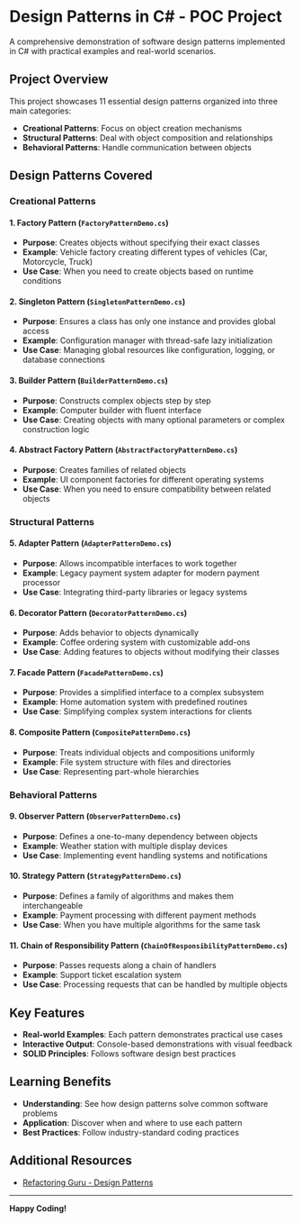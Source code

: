 # Design Patterns in C# - POC Project

A comprehensive demonstration of software design patterns implemented in C# with practical examples and real-world scenarios.

## Project Overview

This project showcases 11 essential design patterns organized into three main categories:

- **Creational Patterns**: Focus on object creation mechanisms
- **Structural Patterns**: Deal with object composition and relationships
- **Behavioral Patterns**: Handle communication between objects

## Design Patterns Covered

### Creational Patterns

#### 1. **Factory Pattern** (`FactoryPatternDemo.cs`)
- **Purpose**: Creates objects without specifying their exact classes
- **Example**: Vehicle factory creating different types of vehicles (Car, Motorcycle, Truck)
- **Use Case**: When you need to create objects based on runtime conditions

#### 2. **Singleton Pattern** (`SingletonPatternDemo.cs`)
- **Purpose**: Ensures a class has only one instance and provides global access
- **Example**: Configuration manager with thread-safe lazy initialization
- **Use Case**: Managing global resources like configuration, logging, or database connections

#### 3. **Builder Pattern** (`BuilderPatternDemo.cs`)
- **Purpose**: Constructs complex objects step by step
- **Example**: Computer builder with fluent interface
- **Use Case**: Creating objects with many optional parameters or complex construction logic

#### 4. **Abstract Factory Pattern** (`AbstractFactoryPatternDemo.cs`)
- **Purpose**: Creates families of related objects
- **Example**: UI component factories for different operating systems
- **Use Case**: When you need to ensure compatibility between related objects

### Structural Patterns

#### 5. **Adapter Pattern** (`AdapterPatternDemo.cs`)
- **Purpose**: Allows incompatible interfaces to work together
- **Example**: Legacy payment system adapter for modern payment processor
- **Use Case**: Integrating third-party libraries or legacy systems

#### 6. **Decorator Pattern** (`DecoratorPatternDemo.cs`)
- **Purpose**: Adds behavior to objects dynamically
- **Example**: Coffee ordering system with customizable add-ons
- **Use Case**: Adding features to objects without modifying their classes

#### 7. **Facade Pattern** (`FacadePatternDemo.cs`)
- **Purpose**: Provides a simplified interface to a complex subsystem
- **Example**: Home automation system with predefined routines
- **Use Case**: Simplifying complex system interactions for clients

#### 8. **Composite Pattern** (`CompositePatternDemo.cs`)
- **Purpose**: Treats individual objects and compositions uniformly
- **Example**: File system structure with files and directories
- **Use Case**: Representing part-whole hierarchies

### Behavioral Patterns

#### 9. **Observer Pattern** (`ObserverPatternDemo.cs`)
- **Purpose**: Defines a one-to-many dependency between objects
- **Example**: Weather station with multiple display devices
- **Use Case**: Implementing event handling systems and notifications

#### 10. **Strategy Pattern** (`StrategyPatternDemo.cs`)
- **Purpose**: Defines a family of algorithms and makes them interchangeable
- **Example**: Payment processing with different payment methods
- **Use Case**: When you have multiple algorithms for the same task

#### 11. **Chain of Responsibility Pattern** (`ChainOfResponsibilityPatternDemo.cs`)
- **Purpose**: Passes requests along a chain of handlers
- **Example**: Support ticket escalation system
- **Use Case**: Processing requests that can be handled by multiple objects

## Key Features

- **Real-world Examples**: Each pattern demonstrates practical use cases
- **Interactive Output**: Console-based demonstrations with visual feedback
- **SOLID Principles**: Follows software design best practices

## Learning Benefits

- **Understanding**: See how design patterns solve common software problems
- **Application**: Discover when and where to use each pattern
- **Best Practices**: Follow industry-standard coding practices

## Additional Resources

- [Refactoring Guru - Design Patterns](https://refactoring.guru/design-patterns)

---

**Happy Coding!**
